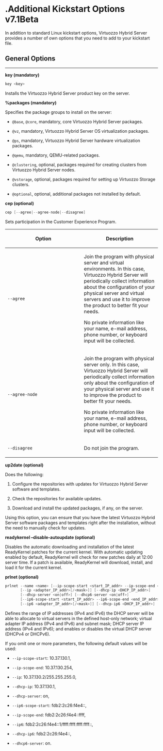 # .Additional Kickstart Options v7.1Beta

In addition to standard Linux kickstart options, Virtuozzo Hybrid Server provides a number of own options that you need to add to your kickstart file.

## General Options

------------------------------------------------------------------------

**key (mandatory)**

``` java
key <key>
```

Installs the Virtuozzo Hybrid Server product key on the server.

**%packages (mandatory)**

Specifies the package groups to install on the server:

-   `@base`, `@core`, mandatory, core Virtuozzo Hybrid Server packages.

-   `@vz`, mandatory, Virtuozzo Hybrid Server OS virtualization packages.

-   `@ps`, mandatory, Virtuozzo Hybrid Server hardware virtualization packages.

-   `@qemu`, mandatory, QEMU-related packages.

-   `@clustering`, optional, packages required for creating clusters from Virtuozzo Hybrid Server nodes.

-   `@vstorage`, optional, packages required for setting up Virtuozzo Storage clusters.

-   `@optional`, optional, additional packages not installed by default.

**cep (optional)**

``` java
cep [--agree|--agree-node|--disagree]
```

Sets participation in the Customer Experience Program.

<table>
<colgroup>
<col width="50%" />
<col width="50%" />
</colgroup>
<thead>
<tr class="header">
<th><p>Option</p></th>
<th><p>Description</p></th>
</tr>
</thead>
<tbody>
<tr class="odd">
<td><p><code class="docutils literal notranslate">--agree</code></p></td>
<td><div class="content-wrapper">
<p>Join the program with physical server and virtual environments. In this case, Virtuozzo Hybrid Server will periodically collect information about the configuration of your physical server and virtual servers and use it to improve the product to better fit your needs.</p>
<div>
<div>
<p>No private information like your name, e-mail address, phone number, or keyboard input will be collected.</p>
</div>
</div>
</div></td>
</tr>
<tr class="even">
<td><p><code class="docutils literal notranslate">--agree-node</code></p></td>
<td><div class="content-wrapper">
<p>Join the program with physical server only. In this case, Virtuozzo Hybrid Server will periodically collect information only about the configuration of your physical server and use it to improve the product to better fit your needs.</p>
<div>
<div>
<p>No private information like your name, e-mail address, phone number, or keyboard input will be collected.</p>
</div>
</div>
</div></td>
</tr>
<tr class="odd">
<td><p><code class="docutils literal notranslate">--disagree</code></p></td>
<td><p>Do not join the program.</p></td>
</tr>
</tbody>
</table>

**up2date (optional)**

Does the following:

1.  Configure the repositories with updates for Virtuozzo Hybrid Server software and templates.

2.  Check the repositories for available updates.

3.  Download and install the updated packages, if any, on the server.

Using this option, you can ensure that you have the latest Virtuozzo Hybrid Server software packages and templates right after the installation, without the need to manually check for updates.

**readykernel –disable-autoupdate (optional)**

Disables the automatic downloading and installation of the latest ReadyKernel patches for the current kernel. With automatic updating enabled by default, ReadyKernel will check for new patches daily at 12:00 server time. If a patch is available, ReadyKernel will download, install, and load it for the current kernel.

**prlnet (optional)**

``` java
prlnet --name <name> [--ip-scope-start <start_IP_addr> --ip-scope-end <end_IP_addr>]
       [--ip <adapter_IP_addr>[/<mask>]] [--dhcp-ip <DHCP_IP_addr>]
       [--dhcp-server <on|off>] [--dhcp6-server <on|off>]
       [--ip6-scope-start <start_IP_addr> --ip6-scope-end <end_IP_addr>]
       [--ip6 <adapter_IP_addr>[/<mask>]] [--dhcp-ip6 <DHCP_IP_addr>]
```

Defines the range of IP addresses (IPv4 and IPv6) the DHCP server will be able to allocate to virtual servers in the defined host-only network; virtual adapter IP address (IPv4 and IPv6) and subnet mask; DHCP server IP address (IPv4 and IPv6); and enables or disables the virtual DHCP server (DHCPv4 or DHCPv6).

If you omit one or more parameters, the following default values will be used:

-   `--ip-scope-start`: 10.37.130.1,

-   `--ip-scope-end`: 10.37.130.254,

-   `--ip`: 10.37.130.2/255.255.255.0,

-   `--dhcp-ip`: 10.37.130.1,

-   `--dhcp-server`: on,

-   `--ip6-scope-start`: fdb2:2c26:f4e4::,

-   `--ip-scope-end`: fdb2:2c26:f4e4::ffff,

-   `--ip6`: fdb2:2c26:f4e4::1/ffff:ffff:ffff:ffff::,

-   `--dhcp-ip6`: fdb2:2c26:f4e4::,

-   `--dhcp6-server`: on.


